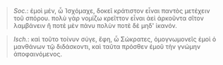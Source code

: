 

>  *Soc.*: ἐμοὶ μέν, ὦ Ἰσχόμαχε, δοκεῖ κράτιστον εἶναι παντὸς μετέχειν τοῦ σπόρου. πολὺ γὰρ νομίζω κρεῖττον εἶναι ἀεὶ ἀρκοῦντα σῖτον λαμβάνειν ἢ ποτὲ μὲν πάνυ πολὺν ποτὲ δὲ μηδ' ἱκανόν.



>  *Isch.*: καὶ τοῦτο τοίνυν σύγε, ἔφη, ὦ Σώκρατες, ὁμογνωμονεῖς ἐμοὶ ὁ μανθάνων τῷ διδάσκοντι, καὶ ταῦτα πρόσθεν ἐμοῦ τὴν γνώμην ἀποφαινόμενος.
